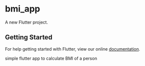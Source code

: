 # bmi_app

A new Flutter project.

## Getting Started

For help getting started with Flutter, view our online
[documentation](https://flutter.io/).

simple flutter app to calculate BMI of a person
